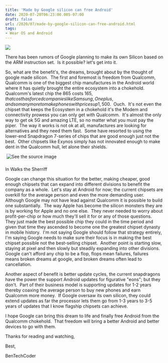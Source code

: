 ```yaml
---
title: 'Made by Google silicon can free Android'
date: 2020-07-20T06:23:00.005-07:00
draft: false
url: /2020/07/made-by-google-silicon-can-free-android.html
tags: 
- Wear OS and Android
---
```


[![](https://1.bp.blogspot.com/-D3PcldEx6NA/XxWZjA89H0I/AAAAAAAAIgU/JCm0yyKSlEM0HH8iQANr-r6IwWNN2Fi1wCNcBGAsYHQ/s320/google-pixel-2.jpg)](https://1.bp.blogspot.com/-D3PcldEx6NA/XxWZjA89H0I/AAAAAAAAIgU/JCm0yyKSlEM0HH8iQANr-r6IwWNN2Fi1wCNcBGAsYHQ/s700/google-pixel-2.jpg)

  

There has been rumors of Google planning to make its own Silicon based on the ARM instruction set.  Is it possible? let's get into it. 

  

  

So, what are the benefit's, the dreams, brought about by the thought of google made silicon.  The first and foremost is freedom from Qualcomm, Qualcomm is one of the biggest chip manufactures in the Android world where it has quietly brought the entire ecosystem into a chokehold.  Qualcomm's latest chip the 865 costs 165$, that cost has forced companies like Samsung, Oneplus, and so many more to make phones with prices up 1,500$.  Ouch.  It's not even the chipset that keeps the Ecosystem in a chokehold it's the Modem and connectivity prowess you can only get with Qualcomm.  It's almost the only way to get ok 5G and amazing LTE, so no matter what you must pay the piper.  The way it works is not ok at all, manufactures are looking for alternatives and they need them fast.  Some have resorted to using the lower-end Snapdragon 7-series of chips that are good enough just not the best.  Other chipsets like Exynos simply has not innovated enough to make dent in the Qualcomm hull, let alone their shields.   

 ![See the source image](https://androidpctv.com/wp-content/uploads/2019/12/qualcomm-snapdragon-865-765G-5G-n01.jpg)

###   
In Walks the Sherriff 

  

Google can change this situation for the better, making cheaper, good enough chipsets that can expand into different divisions to benefit the company as a whole.  Let's stay at Android for now; the current chipsets are overkill for the average person and even the more demanding user.  Although Google may not have lead against Qualcomm it is possible to build one substantially.  The way Apple has become the silicon monsters they are is by working for Apple and no one else.  They never needed to worry about profit-per-chip or how much they'll sell it for or any of those questions.  They just made the best possible chip they could in the time period and given that time they ascended to become one the greatest chipset dynasty in mobile history.  I'm not saying Google should follow that strategy entirely, I'm saying Google needs to make sure their focus is in making the best chipset possible not the best-selling chipset.  Another point is starting slow, staying at pixel and then slowly but steadily expanding into other divisions.  Google can't afford any chip to be a flop, flops mean failures, failures means broken dreams at google, and broken dreams often lead to cancellation.   

  

  

Another aspect of benefit is better update cycles, the current snapdragons have the power the support Android updates for figurative "eons"; but they don't.  Part of their business model is supporting updates for 1-2 years thereby coaxing the average person to buy new phones and earn Qualcomm more money.  If Google oversaw its own silicon, they could extend updates as far the processor lets them go from 1-3 years to 3-5 years of updates that I know flagship chipsets can achieve. 

  

  

I hope Google can bring this dream to life and finally free Android from the Qualcomm chokehold.  That freedom will bring a better Android and better devices to go with them. 

  

  

  

Thanks for reading and watching,

Best,

BenTechCoder